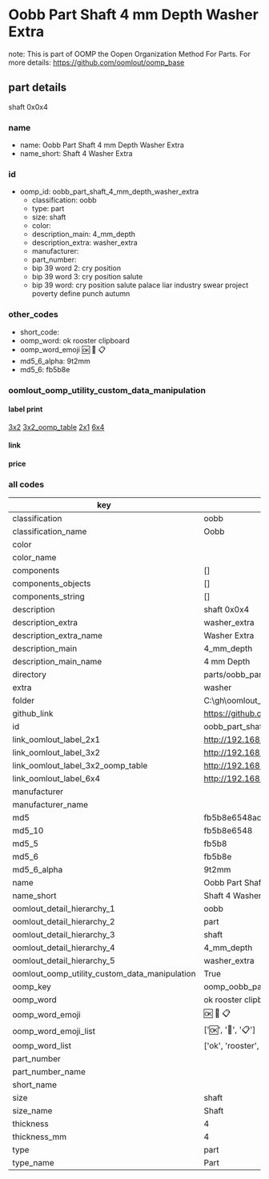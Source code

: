 # Oobb Part Shaft 4 mm Depth Washer Extra  

note: This is part of OOMP the Oopen Organization Method For Parts. For more details: https://github.com/oomlout/oomp_base

##  part details
  



shaft 0x0x4



### name
* name: Oobb Part Shaft 4 mm Depth Washer Extra
* name_short: Shaft 4 Washer Extra
### id
* oomp_id: oobb_part_shaft_4_mm_depth_washer_extra
  * classification: oobb
  * type: part
  * size: shaft
  * color: 
  * description_main: 4_mm_depth
  * description_extra: washer_extra
  * manufacturer: 
  * part_number: 
  * bip 39 word 2: cry position
  * bip 39 word 3: cry position salute
  * bip 39 word: cry position salute palace liar industry swear project poverty define punch autumn

### other_codes
* short_code: 
* oomp_word: ok rooster clipboard
* oomp_word_emoji :ok: :rooster: :clipboard:
* md5_6_alpha: 9t2mm
* md5_6: fb5b8e






### oomlout_oomp_utility_custom_data_manipulation
#### label print
[3x2](http://192.168.1.245:1112/?label=oomp%209t2mm)
[3x2_oomp_table](http://192.168.1.108:1112/?label=oomp%209t2mm)
[2x1](http://192.168.1.242:1112/?label=oomp%209t2mm)
[6x4](http://192.168.1.55:1112/?label=oomp%209t2mm)    

#### link

                              

#### price







### all codes 
| key | value |  
| --- | --- |  
| classification | oobb |  
| classification_name | Oobb |  
| color |  |  
| color_name |  |  
| components | [] |  
| components_objects | [] |  
| components_string | [] |  
| description | shaft 0x0x4 |  
| description_extra | washer_extra |  
| description_extra_name | Washer Extra |  
| description_main | 4_mm_depth |  
| description_main_name | 4 mm Depth |  
| directory | parts/oobb_part_shaft_4_mm_depth_washer_extra |  
| extra | washer |  
| folder | C:\gh\oomlout_oobb_version_4_generated_parts\things\oobb_part_shaft_4_mm_depth_washer_extra |  
| github_link | https://github.com/oomlout/oomlout_oomp_part_src/tree/main/parts/oobb_part_shaft_4_mm_depth_washer_extra |  
| id | oobb_part_shaft_4_mm_depth_washer_extra |  
| link_oomlout_label_2x1 | http://192.168.1.242:1112/?label=oomp%209t2mm |  
| link_oomlout_label_3x2 | http://192.168.1.245:1112/?label=oomp%209t2mm |  
| link_oomlout_label_3x2_oomp_table | http://192.168.1.108:1112/?label=oomp%209t2mm |  
| link_oomlout_label_6x4 | http://192.168.1.55:1112/?label=oomp%209t2mm |  
| manufacturer |  |  
| manufacturer_name |  |  
| md5 | fb5b8e6548ac1b71ccc069f37daa19a9 |  
| md5_10 | fb5b8e6548 |  
| md5_5 | fb5b8 |  
| md5_6 | fb5b8e |  
| md5_6_alpha | 9t2mm |  
| name | Oobb Part Shaft 4 mm Depth Washer Extra |  
| name_short | Shaft 4 Washer Extra |  
| oomlout_detail_hierarchy_1 | oobb |  
| oomlout_detail_hierarchy_2 | part |  
| oomlout_detail_hierarchy_3 | shaft |  
| oomlout_detail_hierarchy_4 | 4_mm_depth |  
| oomlout_detail_hierarchy_5 | washer_extra |  
| oomlout_oomp_utility_custom_data_manipulation | True |  
| oomp_key | oomp_oobb_part_shaft_4_mm_depth_washer_extra |  
| oomp_word | ok rooster clipboard |  
| oomp_word_emoji | :ok: :rooster: :clipboard: |  
| oomp_word_emoji_list | [':ok:', ':rooster:', ':clipboard:'] |  
| oomp_word_list | ['ok', 'rooster', 'clipboard'] |  
| part_number |  |  
| part_number_name |  |  
| short_name |  |  
| size | shaft |  
| size_name | Shaft |  
| thickness | 4 |  
| thickness_mm | 4 |  
| type | part |  
| type_name | Part |  
